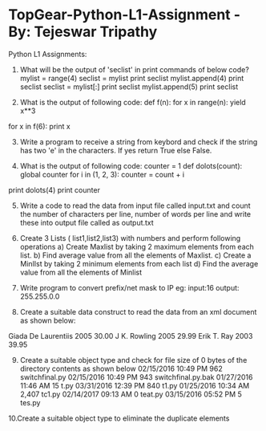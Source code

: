 # TopGear-Python-L1-Assignment - By: Tejeswar Tripathy

Python L1 Assignments:

1. What will be the output of 'seclist' in print commands of below code?
mylist = range(4)
seclist = mylist
print seclist
mylist.append(4)
print seclist
seclist = mylist[:]
print seclist
mylist.append(5)
print seclist

2. What is the output of following code:
def f(n):
  for x in range(n):
    yield x**3

for x in f(6):
  print x

3. Write a program to receive a string from keybord and check if the string has two 'e' in the characters. 
   If yes return True else False.

4. What is the output of following code:
counter = 1
def dolots(count):
  global counter
  for i in (1, 2, 3):
    counter = count + i

print dolots(4)
print counter


5. Write a code to read  the data from  input file called input.txt and count the number of characters per line, number of words per line and write these into output file called as output.txt 

6. Create 3 Lists ( list1,list2,list3) with numbers and perform following operations
         a) Create Maxlist by taking 2 maximum elements from each list.
         b) Find average value from all the elements of Maxlist.
         c) Create a MinlIst by taking 2 minimum elements from each list 
         d) Find the average value from all the elements of Minlist


7. Write program to convert prefix/net mask to IP
eg: input:16  output: 255.255.0.0


8. Create a suitable data construct to read the data from an xml document as shown below:
<bookstore shelf="New Arrivals">
  <book category="COOKING">
    <title lang="en">Everyday Italian</title>
    <author>Giada De Laurentiis</author>
    <year>2005</year>
    <price>30.00</price>
  </book>
  <book category="CHILDREN">
    <title lang="en">Harry Potter</title>
    <author>J K. Rowling</author>
    <year>2005</year>
    <price>29.99</price>
  </book>
  <book category="WEB">
    <title lang="en">Learning XML</title>
    <author>Erik T. Ray</author>
    <year>2003</year>
    <price>39.95</price>
  </book>
</bookstore>

9. Create a suitable object type and  check for file size of 0 bytes of the directory contents as shown below
02/15/2016              10:49 PM               962                     switchfinal.py
02/15/2016             10:49 PM               943                       switchfinal.py.bak
01/27/2016             11:46 AM                15                        t.py
03/31/2016            12:39 PM               840                        t1.py
01/25/2016            10:34 AM             2,407                      tc1.py
02/14/2017           09:13 AM                 0                           teat.py
03/15/2016          05:52 PM                 5                             tes.py


10.Create a suitable object type to eliminate the duplicate elements



